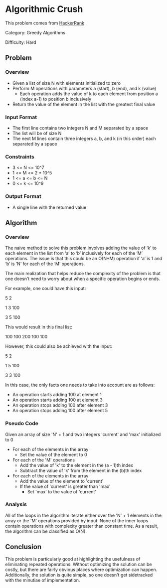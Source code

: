 # Algorithmic Crush
This problem comes from [HackerRank](https://www.hackerrank.com/challenges/crush)

Category: Greedy Algorithms

Difficulty: Hard

## Problem

### Overview
- Given a list of size N with elements initialized to zero
- Perform M operations with parameters a (start), b (end), and k (value)
    - Each operation adds the value of k to each element from position a (index a-1) to position b inclusively
- Return the value of the element in the list with the greatest final value

### Input Format
- The first line contains two integers N and M separated by a space
- The list will be of size N
- The next M lines contain three integers a, b, and k (in this order) each separated by a space

### Constraints
- 3 <= N <= 10^7
- 1 <= M <= 2 * 10^5
- 1 <= a <= b <= N
- 0 <= k <= 10^9

### Output Format
- A single line with the returned value

## Algorithm

### Overview
The naive method to solve this problem involves adding the value of ‘k’ to each element in the list from ‘a’ to ‘b’ inclusively for each of the ‘M’ operations.
The issue is that this could be an O(N*M) operation if ‘a’ is 1 and ‘b’ is ‘N’ for each of the ‘M’ operations.

The main realization that helps reduce the complexity of the problem is that one doesn’t need to worry about when a specific operation begins or ends.

For example, one could have this input:

5 2

1 3 100

3 5 100

This would result in this final list:

100 100 200 100 100

However, this could also be achieved with the input:

5 2

1 5 100

3 3 100

In this case, the only facts one needs to take into account are as follows:
- An operation starts adding 100 at element 1
- An operation starts adding 100 at element 3
- An operation stops adding 100 after element 3
- An operation stops adding 100 after element 5

### Pseudo Code
Given an array of size 'N' + 1 and two integers 'current' and 'max' initialized to 0
- For each of the elements in the array
    - Set the value of the element to 0
- For each of the 'M' operations
    - Add the value of 'k' to the element in the (a - 1)th index
    - Subtract the value of 'k' from the element in the (b)th index
- For each of the elements in the array
    - Add the value of the element to 'current'
    - If the value of 'current' is greater than 'max'
        - Set 'max' to the value of 'current'

### Analysis
All of the loops in the algorithm iterate either over the 'N' + 1 elements in the array or the 'M' operations provided by input.
None of the inner loops contain operations with complexity greater than constant time.
As a result, the algorithm can be classified as O(N).

## Conclusion
This problem is particularly good at highlighting the usefulness of eliminating repeated operations.
Without optimizing the solution can be costly, but there are fairly obvious places where optimization can happen.
Additionally, the solution is quite simple, so one doesn't get sidetracked with the minutiae of implementation.
